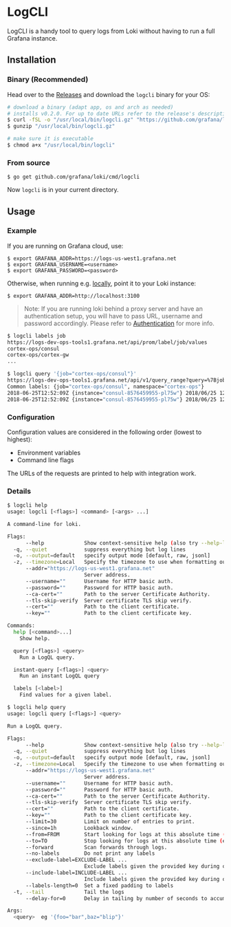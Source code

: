 # LogCLI

LogCLI is a handy tool to query logs from Loki without having to run a full Grafana instance.

## Installation

### Binary (Recommended)
Head over to the [Releases](https://github.com/grafana/loki/releases) and download the `logcli` binary for your OS:
```bash
# download a binary (adapt app, os and arch as needed)
# installs v0.2.0. For up to date URLs refer to the release's description
$ curl -fSL -o "/usr/local/bin/logcli.gz" "https://github.com/grafana/logcli/releases/download/v0.2.0/logcli-linux-amd64.gz"
$ gunzip "/usr/local/bin/logcli.gz"

# make sure it is executable
$ chmod a+x "/usr/local/bin/logcli"
```

### From source

```
$ go get github.com/grafana/loki/cmd/logcli
```

Now `logcli` is in your current directory.

## Usage

### Example

If you are running on Grafana cloud, use:
```
$ export GRAFANA_ADDR=https://logs-us-west1.grafana.net
$ export GRAFANA_USERNAME=<username>
$ export GRAFANA_PASSWORD=<password>
```
Otherwise, when running e.g. [locally](https://github.com/grafana/loki/tree/master/production#run-locally-using-docker), point it to your Loki instance:
```
$ export GRAFANA_ADDR=http://localhost:3100
```
> Note: If you are running loki behind a proxy server and have an authentication setup, you will have to pass URL, username and password accordingly. Please refer to [Authentication](loki/operations.md#authentication) for more info.

```bash
$ logcli labels job
https://logs-dev-ops-tools1.grafana.net/api/prom/label/job/values
cortex-ops/consul
cortex-ops/cortex-gw
...

$ logcli query '{job="cortex-ops/consul"}'
https://logs-dev-ops-tools1.grafana.net/api/v1/query_range?query=%7Bjob%3D%22cortex-ops%2Fconsul%22%7D&limit=30&start=1529928228&end=1529931828&direction=backward&regexp=
Common labels: {job="cortex-ops/consul", namespace="cortex-ops"}
2018-06-25T12:52:09Z {instance="consul-8576459955-pl75w"} 2018/06/25 12:52:09 [INFO] raft: Snapshot to 475409 complete
2018-06-25T12:52:09Z {instance="consul-8576459955-pl75w"} 2018/06/25 12:52:09 [INFO] raft: Compacting logs from 456973 to 465169
```

### Configuration

Configuration values are considered in the following order (lowest to highest):

- Environment variables
- Command line flags

The URLs of the requests are printed to help with integration work.

### Details

```bash
$ logcli help
usage: logcli [<flags>] <command> [<args> ...]

A command-line for loki.

Flags:
      --help             Show context-sensitive help (also try --help-long and --help-man).
  -q, --quiet            suppress everything but log lines
  -o, --output=default   specify output mode [default, raw, jsonl]
  -z, --timezone=Local   Specify the timezone to use when formatting output timestamps [Local, UTC]
      --addr="https://logs-us-west1.grafana.net"  
                         Server address.
      --username=""      Username for HTTP basic auth.
      --password=""      Password for HTTP basic auth.
      --ca-cert=""       Path to the server Certificate Authority.
      --tls-skip-verify  Server certificate TLS skip verify.
      --cert=""          Path to the client certificate.
      --key=""           Path to the client certificate key.

Commands:
  help [<command>...]
    Show help.

  query [<flags>] <query>
    Run a LogQL query.

  instant-query [<flags>] <query>
    Run an instant LogQL query

  labels [<label>]
    Find values for a given label.

$ logcli help query
usage: logcli query [<flags>] <query>

Run a LogQL query.

Flags:
      --help             Show context-sensitive help (also try --help-long and --help-man).
  -q, --quiet            suppress everything but log lines
  -o, --output=default   specify output mode [default, raw, jsonl]
  -z, --timezone=Local   Specify the timezone to use when formatting output timestamps [Local, UTC]
      --addr="https://logs-us-west1.grafana.net"  
                         Server address.
      --username=""      Username for HTTP basic auth.
      --password=""      Password for HTTP basic auth.
      --ca-cert=""       Path to the server Certificate Authority.
      --tls-skip-verify  Server certificate TLS skip verify.
      --cert=""          Path to the client certificate.
      --key=""           Path to the client certificate key.
      --limit=30         Limit on number of entries to print.
      --since=1h         Lookback window.
      --from=FROM        Start looking for logs at this absolute time (inclusive)
      --to=TO            Stop looking for logs at this absolute time (exclusive)
      --forward          Scan forwards through logs.
      --no-labels        Do not print any labels
      --exclude-label=EXCLUDE-LABEL ...  
                         Exclude labels given the provided key during output.
      --include-label=INCLUDE-LABEL ...  
                         Include labels given the provided key during output.
      --labels-length=0  Set a fixed padding to labels
  -t, --tail             Tail the logs
      --delay-for=0      Delay in tailing by number of seconds to accumulate logs for re-ordering

Args:
  <query>  eg '{foo="bar",baz="blip"}'
```
